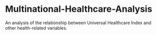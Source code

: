 # Multinational-Healthcare-Analysis
An analysis of the relationship between Universal Healthcare Index and other health-related variables.
